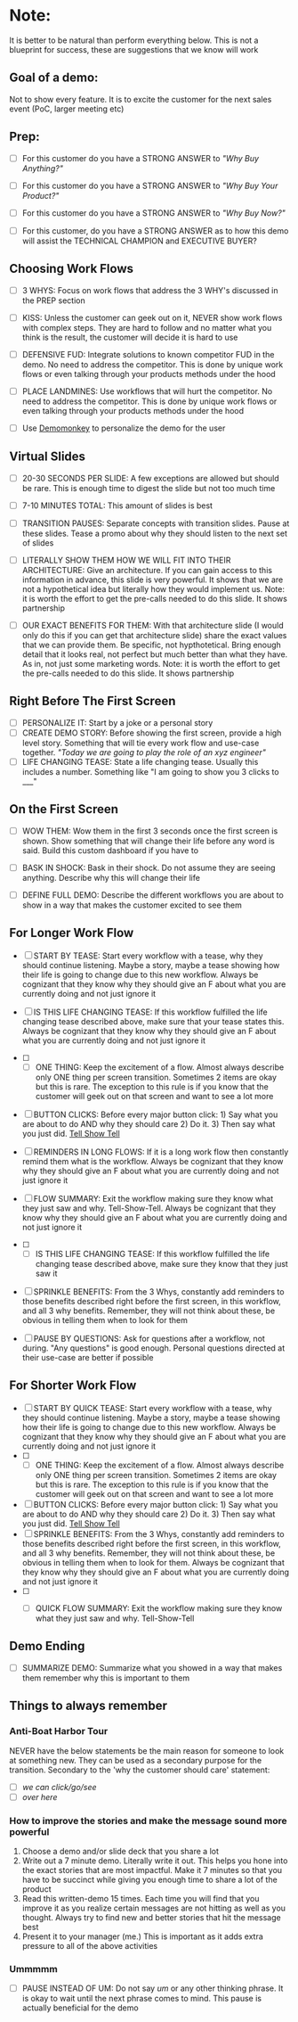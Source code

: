 # Note:
It is better to be natural than perform everything below. This is not a blueprint for success, these are suggestions that we know will work

## Goal of a demo:
Not to show every feature. It is to excite the customer for the next sales event (PoC, larger meeting etc)

## Prep:
- [ ] For this customer do you have a STRONG ANSWER to *"Why Buy Anything?"*
- [ ] For this customer do you have a STRONG ANSWER to *"Why Buy Your Product?"*
- [ ] For this customer do you have a STRONG ANSWER to *"Why Buy Now?"*
- [ ] For this customer, do you have a STRONG ANSWER as to how this demo will assist the TECHNICAL CHAMPION and EXECUTIVE BUYER?


## Choosing Work Flows
- [ ] 3 WHYS: Focus on work flows that address the 3 WHY's discussed in the PREP section
- [ ] KISS: Unless the customer can geek out on it, NEVER show work flows with complex steps. They are hard to follow and no matter what you think is the result, the customer will decide it is hard to use
- [ ] DEFENSIVE FUD: Integrate solutions to known competitor FUD in the demo. No need to address the competitor. This is done by unique work flows or even talking through your products methods under the hood
- [ ] PLACE LANDMINES: Use workflows that will hurt the competitor. No need to address the competitor. This is done by unique work flows or even talking through your products methods under the hood
- [ ] Use [Demomonkey](https://www.demomonkey.net/) to personalize the demo for the user


## Virtual Slides
- [ ] 20-30 SECONDS PER SLIDE: A few exceptions are allowed but should be rare. This is enough time to digest the slide but not too much time
- [ ] 7-10 MINUTES TOTAL: This amount of slides is best
- [ ] TRANSITION PAUSES: Separate concepts with transition slides. Pause at these slides. Tease a promo about why they should listen to the next set of slides
- [ ] LITERALLY SHOW THEM HOW WE WILL FIT INTO THEIR ARCHITECTURE: Give an architecture. If you can gain access to this information in advance, this slide is very powerful. It shows that we are not a hypothetical idea but literally how they would implement us. Note: it is worth the effort to get the pre-calls needed to do this slide. It shows partnership
- [ ] OUR EXACT BENEFITS FOR THEM: With that architecture slide (I would only do this if you can get that architecture slide) share the exact values that we can provide them. Be specific, not hypthotetical. Bring enough detail that it looks real, not perfect but much better than what they have. As in, not just some marketing words. Note: it is worth the effort to get the pre-calls needed to do this slide. It shows partnership


## Right Before The First Screen
- [ ] PERSONALIZE IT: Start by a joke or a personal story
- [ ] CREATE DEMO STORY: Before showing the first screen, provide a high level story. Something that will tie every work flow and use-case together. *"Today we are going to play the role of an xyz engineer"* 
- [ ] LIFE CHANGING TEASE: State a life changing tease. Usually this includes a number. Something like "I am going to show you 3 clicks to ___"

## On the First Screen
- [ ] WOW THEM: Wow them in the first 3 seconds once the first screen is shown. Show something that will change their life before any word is said. Build this custom dashboard if you have to 
- [ ] BASK IN SHOCK: Bask in their shock. Do not assume they are seeing anything. Describe why this will change their life
- [ ] DEFINE FULL DEMO: Describe the different workflows you are about to show in a way that makes the customer excited to see them 


## For Longer Work Flow
- [ ] START BY TEASE: Start every workflow with a tease, why they should continue listening. Maybe a story, maybe a tease showing how their life is going to change due to this new workflow. Always be cognizant that they know why they should give an F about what you are currently doing and not just ignore it
- [ ] IS THIS LIFE CHANGING TEASE: If this workflow fulfilled the life changing tease described above, make sure that your tease states this. Always be cognizant that they know why they should give an F about what you are currently doing and not just ignore it
- [ ] - [ ] ONE THING: Keep the excitement of a flow. Almost always describe only ONE thing per screen transition. Sometimes 2 items are okay but this is rare. The exception to this rule is if you know that the customer will geek out on that screen and want to see a lot more
- [ ] BUTTON CLICKS: Before every major button click: 1) Say what you are about to do AND why they should care 2) Do it. 3) Then say what you just did. [Tell Show Tell](https://blog.2winglobal.com/perfecting-your-demonstration-techniques-the-tell-show-tell-method)
- [ ] REMINDERS IN LONG FLOWS: If it is a long work flow then constantly remind them what is the workflow. Always be cognizant that they know why they should give an F about what you are currently doing and not just ignore it
- [ ] FLOW SUMMARY: Exit the workflow making sure they know what they just saw and why. Tell-Show-Tell. Always be cognizant that they know why they should give an F about what you are currently doing and not just ignore it
- [ ] - [ ] IS THIS LIFE CHANGING TEASE: If this workflow fulfilled the life changing tease described above, make sure they know that they just saw it
- [ ] SPRINKLE BENEFITS: From the 3 Whys, constantly add reminders to those benefits described right before the first screen, in this workflow, and all 3 why benefits. Remember, they will not think about these, be obvious in telling them when to look for them
- [ ] PAUSE BY QUESTIONS: Ask for questions after a workflow, not during. "Any questions" is good enough. Personal questions directed at their use-case are better if possible


## For Shorter Work Flow
- [ ] START BY QUICK TEASE: Start every workflow with a tease, why they should continue listening. Maybe a story, maybe a tease showing how their life is going to change due to this new workflow. Always be cognizant that they know why they should give an F about what you are currently doing and not just ignore it
- [ ] - [ ] ONE THING: Keep the excitement of a flow. Almost always describe only ONE thing per screen transition. Sometimes 2 items are okay but this is rare. The exception to this rule is if you know that the customer will geek out on that screen and want to see a lot more
- [ ] BUTTON CLICKS: Before every major button click: 1) Say what you are about to do AND why they should care 2) Do it. 3) Then say what you just did. [Tell Show Tell](https://blog.2winglobal.com/perfecting-your-demonstration-techniques-the-tell-show-tell-method)
- [ ] SPRINKLE BENEFITS: From the 3 Whys, constantly add reminders to those benefits described right before the first screen, in this workflow, and all 3 why benefits. Remember, they will not think about these, be obvious in telling them when to look for them. Always be cognizant that they know why they should give an F about what you are currently doing and not just ignore it
- [ ] - [ ] QUICK FLOW SUMMARY: Exit the workflow making sure they know what they just saw and why. Tell-Show-Tell




## Demo Ending
- [ ] SUMMARIZE DEMO: Summarize what you showed in a way that makes them remember why this is important to them


## Things to always remember
### Anti-Boat Harbor Tour

NEVER have the below statements be the main reason for someone to look at something new. They can be used as a secondary purpose for the transition. Secondary to the 'why the customer should care' statement:
- [ ] *we can click/go/see*
- [ ] *over here*

### How to improve the stories and make the message sound more powerful
1. Choose a demo and/or slide deck that you share a lot
2. Write out a 7 minute demo. Literally write it out. This helps you hone into the exact stories that are most impactful. Make it 7 minutes so that you have to be succinct while giving you enough time to share a lot of the product
3. Read this written-demo 15 times. Each time you will find that you improve it as you realize certain messages are not hitting as well as you thought. Always try to find new and better stories that hit the message best
4. Present it to your manager (me.) This is important as it adds extra pressure to all of the above activities

### Ummmmm
- [ ] PAUSE INSTEAD OF UM: Do not say *um* or any other thinking phrase. It is okay to wait until the next phrase comes to mind. This pause is actually beneficial for the demo

